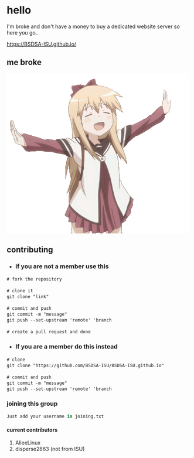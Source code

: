 # hello

I'm broke and don't have a money to buy a dedicated website server so here you go..

<https://BSDSA-ISU.github.io/>

## me broke

![Alt Text](./kyoko-toshino.gif)

## contributing

- ### if you are not a member use this

```shell
# fork the repository

# clone it
git clone "link"

# commit and push
git commit -m "message"
git push --set-upstream 'remote' 'branch 

# create a pull request and done 
```

- ### If you are a member do this instead

```shell
# clone
git clone "https://github.com/BSDSA-ISU/BSDSA-ISU.github.io"

# commit and push 
git commit -m "message"
git push --set-upstream 'remote' 'branch 
```

### joining this group

```python
Just add your username in joining.txt
```

#### current contributors

1. AlieeLinux
2. disperse2863 (not from ISU)
